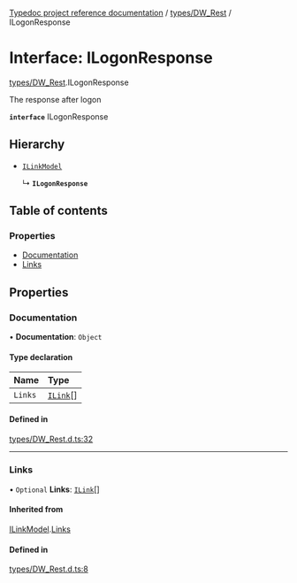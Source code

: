 [Typedoc project reference documentation](../README.md) / [types/DW_Rest](../modules/types_dw_rest.md) / ILogonResponse

# Interface: ILogonResponse

[types/DW_Rest](../modules/types_dw_rest.md).ILogonResponse

The response after logon

**`interface`** ILogonResponse

## Hierarchy

- [`ILinkModel`](types_dw_rest.ilinkmodel.md)

  ↳ **`ILogonResponse`**

## Table of contents

### Properties

- [Documentation](types_dw_rest.ilogonresponse.md#documentation)
- [Links](types_dw_rest.ilogonresponse.md#links)

## Properties

### Documentation

• **Documentation**: `Object`

#### Type declaration

| Name | Type |
| :------ | :------ |
| `Links` | [`ILink`](types_dw_rest.ilink.md)[] |

#### Defined in

[types/DW_Rest.d.ts:32](https://github.com/DocuWare/REST-Sample-TS/blob/beb3ada/src/types/DW_Rest.d.ts#L32)

___

### Links

• `Optional` **Links**: [`ILink`](types_dw_rest.ilink.md)[]

#### Inherited from

[ILinkModel](types_dw_rest.ilinkmodel.md).[Links](types_dw_rest.ilinkmodel.md#links)

#### Defined in

[types/DW_Rest.d.ts:8](https://github.com/DocuWare/REST-Sample-TS/blob/beb3ada/src/types/DW_Rest.d.ts#L8)
